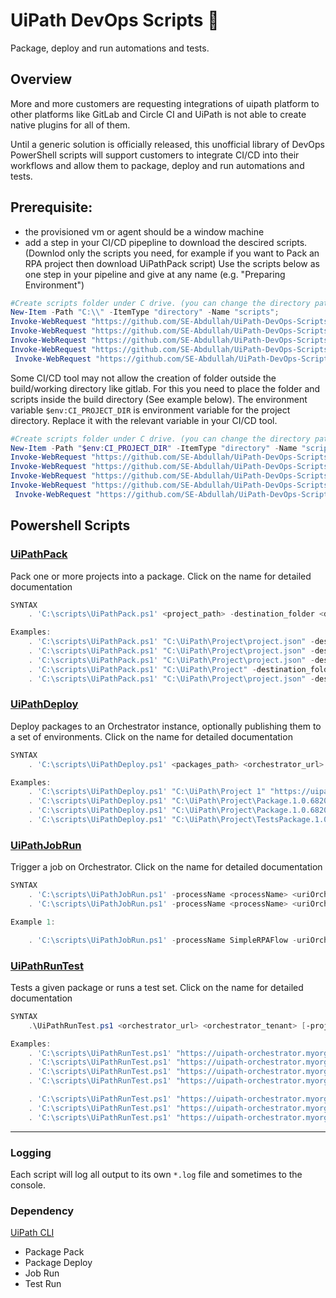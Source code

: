 
# UiPath DevOps Scripts 🤖

Package, deploy and run automations and tests.

## Overview

More and more customers are requesting integrations of uipath platform to other platforms like GitLab and Circle CI and UiPath is not able to create native plugins for all of them.

Until a generic solution is officially released, this unofficial library of DevOps PowerShell scripts will support customers to integrate CI/CD into their workflows and allow them to package, deploy and run automations and tests.

## Prerequisite:

- the provisioned vm or agent should be a window machine
- add a step in your CI/CD pipepline to download the descired scripts. (Downlod only the scripts you need, for example if you want to Pack an RPA project then download UiPathPack script)
Use the scripts below as one step in your pipeline and give at any name (e.g. "Preparing Environment")
 ```PowerShell
 #Create scripts folder under C drive. (you can change the directory path )
 New-Item -Path "C:\\" -ItemType "directory" -Name "scripts";
 Invoke-WebRequest "https://github.com/SE-Abdullah/UiPath-DevOps-Scripts/raw/main/scripts/UiPathPack.ps1"  -OutFile "C:\\scripts\\UiPathPack.ps1";
 Invoke-WebRequest "https://github.com/SE-Abdullah/UiPath-DevOps-Scripts/raw/main/scripts/UiPathDeploy.ps1"  -OutFile "C:\\scripts\\UiPathDeploy.ps1";
 Invoke-WebRequest "https://github.com/SE-Abdullah/UiPath-DevOps-Scripts/raw/main/scripts/UiPathJobRun.ps1"  -OutFile "C:\\scripts\\UiPathJobRun.ps1";
 Invoke-WebRequest "https://github.com/SE-Abdullah/UiPath-DevOps-Scripts/raw/main/scripts/UiPathRunTest.ps1"  -OutFile "C:\\scripts\\UiPathRunTest.ps1";
  Invoke-WebRequest "https://github.com/SE-Abdullah/UiPath-DevOps-Scripts/raw/main/scripts/UiPathManageAssets.ps1"  -OutFile "C:\\scripts\\UiPathManageAssets.ps1";
```

Some CI/CD tool may not allow the creation of folder outside the build/working directory like gitlab. For this you need to place the folder and scripts inside the build directory (See example below). 
The environment variable `$env:CI_PROJECT_DIR` is environment variable for the project directory. Replace it with the relevant variable in your CI/CD tool. 
 ```PowerShell
 #Create scripts folder under C drive. (you can change the directory path )
 New-Item -Path "$env:CI_PROJECT_DIR" -ItemType "directory" -Name "scripts";
 Invoke-WebRequest "https://github.com/SE-Abdullah/UiPath-DevOps-Scripts/raw/main/scripts/UiPathPack.ps1"  -OutFile "$env:CI_PROJECT_DIR\\scripts\\UiPathPack.ps1";
 Invoke-WebRequest "https://github.com/SE-Abdullah/UiPath-DevOps-Scripts/raw/main/scripts/UiPathDeploy.ps1"  -OutFile "$env:CI_PROJECT_DIR\\scripts\\UiPathDeploy.ps1";
 Invoke-WebRequest "https://github.com/SE-Abdullah/UiPath-DevOps-Scripts/raw/main/scripts/UiPathJobRun.ps1"  -OutFile "$env:CI_PROJECT_DIR\\scripts\\UiPathJobRun.ps1";
 Invoke-WebRequest "https://github.com/SE-Abdullah/UiPath-DevOps-Scripts/raw/main/scripts/UiPathRunTest.ps1"  -OutFile "$env:CI_PROJECT_DIR\\scripts\\UiPathRunTest.ps1";
  Invoke-WebRequest "https://github.com/SE-Abdullah/UiPath-DevOps-Scripts/raw/main/scripts/UiPathManageAssets.ps1"  -OutFile "$env:CI_PROJECT_DIR\\scripts\\UiPathManageAssets.ps1";
```

## Powershell Scripts

### [UiPathPack](docs/UiPathPack.md) 
 Pack one or more projects into a package. Click on the name for detailed documentation
```PowerShell
SYNTAX
    . 'C:\scripts\UiPathPack.ps1' <project_path> -destination_folder <destination_folder> [-version <version>] [-autoVersion] [-outputType <Process|Library|Tests|Objects>] [-libraryOrchestratorUrl <orchestrator_url> -libraryOrchestratorTenant <orchestrator_tenant>] [-libraryOrchestratorUsername <orchestrator_user> -libraryOrchestratorPassword <orchestrator_pass>] [-libraryOrchestratorUserKey <UserKey> -libraryOrchestratorAccountName <account_name>] [-libraryOrchestratorFolder <folder>] [-language <language>] [-uipathCLI_Folder <cli folder>]

Examples:
    . 'C:\scripts\UiPathPack.ps1' "C:\UiPath\Project\project.json" -destination_folder "C:\UiPath\Package"
    . 'C:\scripts\UiPathPack.ps1' "C:\UiPath\Project\project.json" -destination_folder "C:\UiPath\Package" -version 1.0.6820.22047
    . 'C:\scripts\UiPathPack.ps1' "C:\UiPath\Project\project.json" -destination_folder "C:\UiPath\Package" -autoVersion
    . 'C:\scripts\UiPathPack.ps1' "C:\UiPath\Project" -destination_folder "C:\UiPath\Package"
    . 'C:\scripts\UiPathPack.ps1' "C:\UiPath\Project\project.json" -destination_folder "C:\UiPath\Package" -outputType Tests -l en-US

```

###  [UiPathDeploy](docs/UiPathDeploy.md) 
Deploy packages to an Orchestrator instance, optionally publishing them to a set of environments. Click on the name for detailed documentation
```PowerShell
SYNTAX
    . 'C:\scripts\UiPathDeploy.ps1' <packages_path> <orchestrator_url> <orchestrator_tenant> [-orchestrator_user <orchestrator_user> -orchestrator_pass <orchestrator_pass>] [-UserKey <UserKey> -account_name <account_name>] [-folder_organization_unit <folder_organization_unit>] [-environment_list <environment_list>] [-language <language>] [-uipathCLI_Folder <cli folder>]

Examples:
    . 'C:\scripts\UiPathDeploy.ps1' "C:\UiPath\Project 1" "https://uipath-orchestrator.myorg.com" default -orchestrator_user admin -orchestrator_pass 123456
    . 'C:\scripts\UiPathDeploy.ps1' "C:\UiPath\Project\Package.1.0.6820.22047.nupkg" "https://uipath-orchestrator.myorg.com" default -orchestrator_user admin -orchestrator_pass 123456 -folder_organization_unit OurOrganization
    . 'C:\scripts\UiPathDeploy.ps1' "C:\UiPath\Project\Package.1.0.6820.22047.nupkg" "https://uipath-orchestrator.myorg.com" default -UserKey a7da29a2c93a717110a82 -account_name myAccount
    . 'C:\scripts\UiPathDeploy.ps1' "C:\UiPath\Project\TestsPackage.1.0.6820.22047.nupkg" "https://uipath-orchestrator.myorg.com" default -orchestrator_user admin -orchestrator_pass 123456 -environment_list SAPEnvironment,ExcelAutomationEnvironment -language en-US


```
### [UiPathJobRun](docs/UiPathJobRun.md) 
Trigger a job on Orchestrator. Click on the name for detailed documentation
```PowerShell
SYNTAX
    . 'C:\scripts\UiPathJobRun.ps1' -processName <processName> <uriOrch> <tenantlName> [-accountName <accountName> -userKey <userKey>] [-folder_organization_unit <folder_organization_unit>]
    . 'C:\scripts\UiPathJobRun.ps1' -processName <processName> <uriOrch> <tenantlName> [-orchestrator_user <orchestrator_user> -orchestrator_pass <orchestrator_pass>] [-folder_organization_unit <folder_organization_unit>] [-uipathCLI_Folder <cli folder>]

Example 1:

    . 'C:\scripts\UiPathJobRun.ps1' -processName SimpleRPAFlow -uriOrch https://cloud.uipath.com -tenantlName AbdullahTenant -accountName accountLogicalName -userKey xxxxxxxxxx -folder_organization_unit folderName
```
### [UiPathRunTest](docs/UiPathRunTest.md) 
Tests a given package or runs a test set. Click on the name for detailed documentation
```PowerShell
SYNTAX
    .\UiPathRunTest.ps1 <orchestrator_url> <orchestrator_tenant> [-project_path <package>] [-testset <testset>] [-orchestrator_user <orchestrator_user> -orchestrator_pass <orchestrator_pass>] [-UserKey <auth_token> -account_name <account_name>] [-environment <environment>] [-folder_organization_unit <folder_organization_unit>] [-language <language>] [-uipathCLI_Folder <cli folder>]

Examples:
    . 'C:\scripts\UiPathRunTest.ps1' "https://uipath-orchestrator.myorg.com" default -orchestrator_user admin -orchestrator_pass 123456 -S "MyRobotTests"
    . 'C:\scripts\UiPathRunTest.ps1' "https://uipath-orchestrator.myorg.com" default -orchestrator_user admin -orchestrator_pass 123456 -project_path "C:\UiPath\Project\project.json" -environment TestingEnv
    . 'C:\scripts\UiPathRunTest.ps1' "https://uipath-orchestrator.myorg.com" default -orchestrator_user admin -orchestrator_pass 123456 -project_path "C:\UiPath\Project\project.json" -folder_organization_unit MyFolder
    . 'C:\scripts\UiPathRunTest.ps1' "https://uipath-orchestrator.myorg.com" default -orchestrator_user admin -orchestrator_pass 123456 -project_path "C:\UiPath\Project\project.json" -folder_organization_unit MyFolder -environment MyEnvironment

    . 'C:\scripts\UiPathRunTest.ps1' "https://uipath-orchestrator.myorg.com" default -UserKey a7da29a2c93a717110a82 -account_name myAccount -testset "MyRobotTests"
    . 'C:\scripts\UiPathRunTest.ps1' "https://uipath-orchestrator.myorg.com" default -UserKey a7da29a2c93a717110a82 -account_name myAccount -project_path "C:\UiPath\Project\project.json" -environment TestingEnv -out junit
    . 'C:\scripts\UiPathRunTest.ps1' "https://uipath-orchestrator.myorg.com" default -UserKey a7da29a2c93a717110a82 -account_name myAccount -project_path "C:\UiPath\Project\project.json" -environment TestingEnv -result_path "C:\results.json" -out uipath -language en-US

```
---

### Logging

Each script will log all output to its own `*.log` file and sometimes to the console.

### Dependency

[UiPath CLI](https://www.myget.org/feed/uipath-dev/package/nuget/UiPath.CLI)

* Package Pack
* Package Deploy
* Job Run
* Test Run